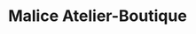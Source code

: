 ---
title: "Malice Atelier-Boutique"
url: /saint-germain-en-laye/malice-atelier-boutique/
shop: sac
---
